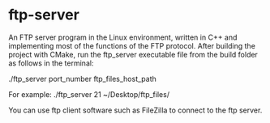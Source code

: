 # ftp-server
An FTP server program in the Linux environment, written in C++ and implementing most of the functions of the FTP protocol.
After building the project with CMake, run the ftp_server executable file from the build folder as follows in the terminal:

./ftp_server port_number ftp_files_host_path

For example: ./ftp_server 21 ~/Desktop/ftp_files/

You can use ftp client software such as FileZilla to connect to the ftp server.